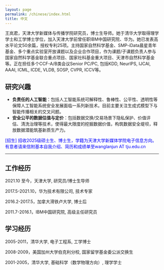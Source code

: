 ```yaml
---
layout: page
permalink: /chinese/index.html
title: 中文
---
```


王岚君，天津大学新媒体与传播学院研究员，博士生导师。她于清华大学取得理学学士和工学博士学位，加入天津大学前曾任职IBM中国研究院、华为。她已发表高水平论文50余篇，授权专利25项。主持国家自然科学基金、SMP-iData晨星青年基金、多个重点实验室开放课题以及企业合作项目，作为课题/子课题负责人参与国家自然科学基金联合重点项目、国家社科基金重大项目、天津市自然科学基金等。正在担任多个CCF-A/B类会议Senior PC/PC, 包括KDD, NeurIPS, IJCAI, AAAI, ICML, ICDE, VLDB, SOSP, CVPR, ICCV等。

## 研究兴趣
- **负责任的人工智能**：包括人工智能系统可解释性、鲁棒性、公平性、透明性等保障人工智能系统安全发展面临一系列新技术。目前主要关注生成式模型下与智能传播相关的交叉问题。
- **安全公平的数据估值与定价**：包括数据交换/交易场景下隐私保护、价值评估、清洗治理等技术，使得最大限度的挖掘数据价值，构筑数据安全堤坝，释放数据潜能筑基新质生产力。

<span style="color:blue">[招生] 招收2025级硕士生、博士生，学籍为天津大学新媒体学院电子信息方向。有意者请来信附基本自我介绍、简历和成绩单至wanglanjun AT tju.edu.cn<span>

---
## 工作经历

2021.10 至今，天津大学, 研究员/博士生导师

2017.5-2021.10，华为技术有限公司, 技术专家

2016.2-2017.5，加拿大滑铁卢大学, 博士后

2011.7-2016.1，IBM中国研究院, 高级主任研究员

## 学习经历

2005-2011，清华大学, 电子工程系, 工学博士

2008-2009，美国加州大学伯克利分校, 国家留学基金委公派交换生

2001-2005，清华大学, 基础科学（数学物理方向）, 理学学士
